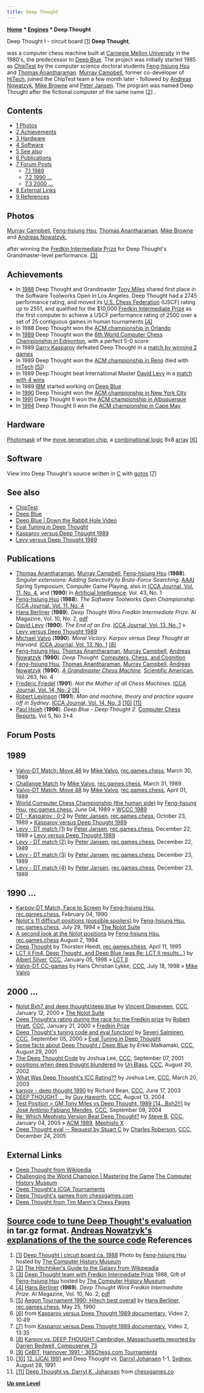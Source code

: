 ```yaml
---
title: Deep Thought
---
```

**[Home](Home "Home") * [Engines](Engines "Engines") * Deep Thought**

[](http://www.computerhistory.org/chess/art-431f4cc1815a3/) Deep Thought I - circuit board <a id="cite-note-1" href="#cite-ref-1">[1]</a>
**Deep Thought**,

was a computer chess machine built at [Carnegie Mellon University](Carnegie_Mellon_University "Carnegie Mellon University") in the 1980's, the predecessor to [Deep Blue](Deep_Blue "Deep Blue"). The project was initially started 1985 as [ChipTest](ChipTest "ChipTest") by the computer science doctoral students [Feng-hsiung Hsu](Feng-hsiung_Hsu "Feng-hsiung Hsu") and [Thomas Anantharaman](Thomas_Anantharaman "Thomas Anantharaman"). [Murray Campbell](Murray_Campbell "Murray Campbell"), former co-developer of [HiTech](HiTech "HiTech"), joined the ChipTest team a few month later - followed by [Andreas Nowatzyk](Andreas_Nowatzyk "Andreas Nowatzyk"), [Mike Browne](Mike_Browne "Mike Browne") and [Peter Jansen](Peter_Jansen "Peter Jansen"). The program was named Deep Thought after the fictional computer of the same name <a id="cite-note-2" href="#cite-ref-2">[2]</a> .

## Contents

- [1 Photos](#photos)
- [2 Achievements](#achievements)
- [3 Hardware](#hardware)
- [4 Software](#software)
- [5 See also](#see-also)
- [6 Publications](#publications)
- [7 Forum Posts](#forum-posts)
  - [7.1 1989](#1989)
  - [7.2 1990 ...](#1990-...)
  - [7.3 2000 ...](#2000-...)
- [8 External Links](#external-links)
- [9 References](#references)

## Photos

[](http://www.computerhistory.org/chess/stl-430b9bbd52f71/)
[Murray Campbell](Murray_Campbell "Murray Campbell"), [Feng-hsiung Hsu](Feng-hsiung_Hsu "Feng-hsiung Hsu"), [Thomas Anantharaman](Thomas_Anantharaman "Thomas Anantharaman"), [Mike Browne](Mike_Browne "Mike Browne") and [Andreas Nowatzyk](Andreas_Nowatzyk "Andreas Nowatzyk"),

after winning the [Fredkin Intermediate Prize](Edward_Fredkin#Prize "Edward Fredkin") for Deep Thought's Grandmaster-level performance. <a id="cite-note-3" href="#cite-ref-3">[3]</a>

## Achievements

- In [1988](Timeline#1988 "Timeline") Deep Thought and Grandmaster [Tony Miles](https://en.wikipedia.org/wiki/Tony_Miles) shared first place in the Software Toolworks Open in Los Angeles. Deep Thought had a 2745 performance rating, and moved its [U.S. Chess Federation](https://en.wikipedia.org/wiki/United_States_Chess_Federation) (USCF) rating up to 2551, and qualified for the $10,000 [Fredkin Intermediate Prize](Edward_Fredkin#Prize "Edward Fredkin") as the first computer to achieve a USCF performance rating of 2500 over a set of 25 contiguous games in human tournaments <a id="cite-note-4" href="#cite-ref-4">[4]</a>
- In 1988 Deep Thought won the [ACM championship in Orlando](ACM_1988 "ACM 1988")
- In [1989](Timeline#1989 "Timeline") Deep Thought won the [6th World Computer Chess Championship in Edmonton](WCCC_1989 "WCCC 1989"), with a perfect 5-0 score
- In 1989 [Garry Kasparov](Garry_Kasparov "Garry Kasparov") defeated Deep Thought in a [match by winning 2 games](Kasparov_versus_Deep_Thought_1989 "Kasparov versus Deep Thought 1989")
- In 1989 Deep Thought won the [ACM championship in Reno](ACM_1989 "ACM 1989") (tied with [HiTech](HiTech "HiTech") <a id="cite-note-5" href="#cite-ref-5">[5]</a>)
- In 1989 Deep Thought beat International Master [David Levy](David_Levy "David Levy") in a [match with 4 wins](Levy_versus_Deep_Thought_1989 "Levy versus Deep Thought 1989")
- In 1989 [IBM](index.php?title=IBM&action=edit&redlink=1 "IBM (page does not exist)") started working on [Deep Blue](Deep_Blue "Deep Blue")
- In [1990](Timeline#1990 "Timeline") Deep Thought won the [ACM championship in New York City](ACM_1990 "ACM 1990")
- In [1991](Timeline#1991 "Timeline") Deep Thought II won the [ACM championship in Albuquerque](ACM_1991 "ACM 1991")
- In [1994](Timeline#1994 "Timeline") Deep Thought II won the [ACM championship in Cape May](ACM_1994 "ACM 1994")

## Hardware

[](Kasparov_versus_Deep_Thought_1989#Video "Kasparov versus Deep Thought 1989#Video")
[Photomask](https://en.wikipedia.org/wiki/Photomask) of the [move generation chip](ChipTest#MoveGeneration "ChipTest"), a [combinational logic](Combinatorial_Logic "Combinatorial Logic") 8x8 [array](Array "Array") <a id="cite-note-6" href="#cite-ref-6">[6]</a>

## Software

[](Kasparov_versus_Deep_Thought_1989#Video "Kasparov versus Deep Thought 1989#Video")
View into Deep Thought's source written in [C](C "C") with [gotos](C#Goto "C") <a id="cite-note-7" href="#cite-ref-7">[7]</a>

## See also

- [ChipTest](ChipTest "ChipTest")
- [Deep Blue](Deep_Blue "Deep Blue")
- [Deep Blue | Down the Rabbit Hole Video](Deep_Blue#DowntheRabbitHole "Deep Blue")
- [Eval Tuning in Deep Thought](Eval_Tuning_in_Deep_Thought "Eval Tuning in Deep Thought")
- [Kasparov versus Deep Thought 1989](Kasparov_versus_Deep_Thought_1989 "Kasparov versus Deep Thought 1989")
- [Levy versus Deep Thought 1989](Levy_versus_Deep_Thought_1989 "Levy versus Deep Thought 1989")

## Publications

- [Thomas Anantharaman](Thomas_Anantharaman "Thomas Anantharaman"), [Murray Campbell](Murray_Campbell "Murray Campbell"), [Feng-hsiung Hsu](Feng-hsiung_Hsu "Feng-hsiung Hsu") (**1988**). *Singular extensions: Adding Selectivity to Brute-Force Searching*. [AAAI](AAAI "AAAI") Spring Symposium, Computer Game Playing, also in [ICCA Journal, Vol. 11, No. 4](ICGA_Journal#11_4 "ICGA Journal"), and (**1990**) in [Artificial Intelligence](https://en.wikipedia.org/wiki/Artificial_Intelligence_%28journal%29), Vol. 43, No. 1
- [Feng-hsiung Hsu](Feng-hsiung_Hsu "Feng-hsiung Hsu") (**1988**). *The Software Toolworks Open Championship*. [ICCA Journal, Vol. 11, No. 4](ICGA_Journal#11_4 "ICGA Journal")
- [Hans Berliner](Hans_Berliner "Hans Berliner") (**1989**). *Deep Thought Wins Fredkin Intermediate Prize*. AI Magazine, Vol. 10, No. 2, [pdf](http://www.aaai.org/ojs/index.php/aimagazine/article/viewFile/753/671)
- [David Levy](David_Levy "David Levy") (**1990**). *The End of an Era*. [ICCA Journal, Vol. 13, No. 1](ICGA_Journal#13_1 "ICGA Journal") » [Levy versus Deep Thought 1989](Levy_versus_Deep_Thought_1989 "Levy versus Deep Thought 1989")
- [Michael Valvo](Michael_Valvo "Michael Valvo") (**1990**). *Moral Victory: Karpov versus Deep Thought at Harvard*. [ICCA Journal, Vol. 13, No. 1](ICGA_Journal#13_1 "ICGA Journal") <a id="cite-note-8" href="#cite-ref-8">[8]</a>
- [Feng-hsiung Hsu](Feng-hsiung_Hsu "Feng-hsiung Hsu"), [Thomas Anantharaman](Thomas_Anantharaman "Thomas Anantharaman"), [Murray Campbell](Murray_Campbell "Murray Campbell"), [Andreas Nowatzyk](Andreas_Nowatzyk "Andreas Nowatzyk") (**1990**). *Deep Thought*. [Computers, Chess, and Cognition](Computers,_Chess,_and_Cognition "Computers, Chess, and Cognition")
- [Feng-hsiung Hsu](Feng-hsiung_Hsu "Feng-hsiung Hsu"), [Thomas Anantharaman](Thomas_Anantharaman "Thomas Anantharaman"), [Murray Campbell](Murray_Campbell "Murray Campbell"), [Andreas Nowatzyk](Andreas_Nowatzyk "Andreas Nowatzyk") (**1990**). *[A Grandmaster Chess Machine](http://www.disi.unige.it/person/DelzannoG/AI2/hsu.html)*. [Scientific American](Scientific_American "Scientific American"), Vol. 263, No. 4
- [Frederic Friedel](Frederic_Friedel "Frederic Friedel") (**1991**). *Not the Mother of all Chess Machines*. [ICCA Journal, Vol. 14, No. 2](ICGA_Journal#14_2 "ICGA Journal") <a id="cite-note-9" href="#cite-ref-9">[9]</a>
- [Robert Levinson](Robert_Levinson "Robert Levinson") (**1991**). *Man and machine, theory and practice square off in Sydney*. [ICCA Journal, Vol. 14, No. 3](ICGA_Journal#14_3 "ICGA Journal") <a id="cite-note-10" href="#cite-ref-10">[10]</a> <a id="cite-note-11" href="#cite-ref-11">[11]</a>
- [Paul Hsieh](Paul_Hsieh "Paul Hsieh") (**1996**). *Deep Blue - Deep Thought 2*. [Computer Chess Reports](Computer_Chess_Reports "Computer Chess Reports"), Vol 5, No 3+4

## Forum Posts

## 1989

- [Valvo-DT Match: Move 46](https://groups.google.com/d/msg/rec.games.chess/vzpOWhHfk8c/ThAS2pQQ_rMJ) by [Mike Valvo](Michael_Valvo "Michael Valvo"), [rec.games.chess](Computer_Chess_Forums "Computer Chess Forums"), March 30, 1989
- [Challange Match](https://groups.google.com/d/msg/rec.games.chess/2Dm3Ps87ALE/6qvBtkRMEuUJ) by [Mike Valvo](Michael_Valvo "Michael Valvo"), [rec.games.chess](Computer_Chess_Forums "Computer Chess Forums"), March 31, 1989
- [Valvo-DT Match: Move 48](https://groups.google.com/d/msg/rec.games.chess/VMKpRaD9dSc/CLgzuim7pUYJ) by [Mike Valvo](Michael_Valvo "Michael Valvo"), [rec.games.chess](Computer_Chess_Forums "Computer Chess Forums"), April 01, 1989
- [World Computer Chess Championship (the human side)](http://groups.google.com/group/rec.games.chess/browse_frm/thread/3d30a29100dc3fd2/afdb2d7f712f1be2) by [Feng-hsiung Hsu](Feng-hsiung_Hsu "Feng-hsiung Hsu"), [rec.games.chess](Computer_Chess_Forums "Computer Chess Forums"), June 04, 1989 » [WCCC 1989](WCCC_1989 "WCCC 1989")
- [DT - Kasparov : 0-2](https://groups.google.com/d/msg/rec.games.chess/6Dm8HdxUFM8/hBlVnQkxqBcJ) by [Peter Jansen](Peter_Jansen "Peter Jansen"), [rec.games.chess](Computer_Chess_Forums "Computer Chess Forums"), October 23, 1989 » [Kasparov versus Deep Thought 1989](Kasparov_versus_Deep_Thought_1989 "Kasparov versus Deep Thought 1989")
- [Levy - DT match (1)](https://groups.google.com/d/msg/rec.games.chess/P-_Glk_Eta0/zQiLzkpRrq0J) by [Peter Jansen](Peter_Jansen "Peter Jansen"), [rec.games.chess](Computer_Chess_Forums "Computer Chess Forums"), December 22, 1989 » [Levy versus Deep Thought 1989](Levy_versus_Deep_Thought_1989 "Levy versus Deep Thought 1989")
- [Levy - DT match (2)](https://groups.google.com/d/msg/rec.games.chess/9rI-3sgNfXc/eXmmXvTOjOIJ) by [Peter Jansen](Peter_Jansen "Peter Jansen"), [rec.games.chess](Computer_Chess_Forums "Computer Chess Forums"), December 22, 1989
- [Levy - DT match (3)](https://groups.google.com/d/msg/rec.games.chess/9wMJRB2iHLw/56JB8LPXFRUJ) by [Peter Jansen](Peter_Jansen "Peter Jansen"), [rec.games.chess](Computer_Chess_Forums "Computer Chess Forums"), December 23, 1989
- [Levy - DT match (4)](https://groups.google.com/d/msg/rec.games.chess/ZOBAvN0-29c/HMQiuEePe7MJ) by [Peter Jansen](Peter_Jansen "Peter Jansen"), [rec.games.chess](Computer_Chess_Forums "Computer Chess Forums"), December 23, 1989

## 1990 ...

- [Karpov-DT Match, Face to Screen](http://groups.google.com/group/rec.games.chess/browse_frm/thread/763e61b8dd3cb7d9/723ff23220e73f73) by [Feng-hsiung Hsu](Feng-hsiung_Hsu "Feng-hsiung Hsu"), [rec.games.chess](Computer_Chess_Forums "Computer Chess Forums"), February 04, 1990
- [Nolot's 11 difficult positions (possible spoilers)](http://groups.google.com/group/rec.games.chess/browse_frm/thread/cca5343249f882f4#) by [Feng-hsiung Hsu](Feng-hsiung_Hsu "Feng-hsiung Hsu"), [rec.games.chess](Computer_Chess_Forums "Computer Chess Forums"), July 29, 1994 » [The Nolot Suite](The_Nolot_Suite "The Nolot Suite")
- [A second look at the Nolot positions](http://groups.google.com/group/rec.games.chess/browse_frm/thread/eecc575a7e25fdd3#) by [Feng-hsiung Hsu](Feng-hsiung_Hsu "Feng-hsiung Hsu"), [rec.games.chess](Computer_Chess_Forums "Computer Chess Forums") August 2, 1994
- [Deep Thought](http://groups.google.com/group/rec.games.chess/browse_frm/thread/195d7f43cbe85c98) by Thorsten Heedt, [rec.games.chess](Computer_Chess_Forums "Computer Chess Forums"), April 11, 1995
- [LCT II Fin4, Deep Thought, and Deep Blue (was Re: LCT II results...)](https://www.stmintz.com/ccc/index.php?id=13703) by [Albert Silver](Albert_Silver "Albert Silver"), [CCC](CCC "CCC"), January 05, 1998 » [LCT II](LCT_II "LCT II")
- [Valvo-DT CC-games](https://www.stmintz.com/ccc/index.php?id=22438) by Hans Christian Lykke, [CCC](CCC "CCC"), July 18, 1998 » [Mike Valvo](Michael_Valvo "Michael Valvo")

## 2000 ...

- [Nolot Bxh7 and deep thought/deep blue](https://www.stmintz.com/ccc/index.php?id=88032) by [Vincent Diepeveen](Vincent_Diepeveen "Vincent Diepeveen"), [CCC](CCC "CCC"), January 12, 2000 » [The Nolot Suite](The_Nolot_Suite "The Nolot Suite")
- [Deep Thought's rating during the race for the Fredkin prize](https://www.stmintz.com/ccc/index.php?id=90621) by [Robert Hyatt](Robert_Hyatt "Robert Hyatt"), [CCC](CCC "CCC"), January 21, 2000 » [Fredkin Prize](Edward_Fredkin#Prize "Edward Fredkin")
- [Deep Thought's tuning code and eval function!](https://www.stmintz.com/ccc/index.php?id=128297) by [Severi Salminen](Severi_Salminen "Severi Salminen"), [CCC](CCC "CCC"), September 05, 2000 » [Eval Tuning in Deep Thought](Eval_Tuning_in_Deep_Thought "Eval Tuning in Deep Thought")
- [Some facts about Deep Thought / Deep Blue](https://www.stmintz.com/ccc/index.php?id=186072) by Erkki Malkamaki, [CCC](CCC "CCC"), August 29, 2001
- [The Deep Thought Code](https://www.stmintz.com/ccc/index.php?id=187632) by Joshua Lee, [CCC](CCC "CCC"), September 07, 2001
- [positions when deep thought blundered](https://www.stmintz.com/ccc/index.php?id=246431) by [Uri Blass](Uri_Blass "Uri Blass"), [CCC](CCC "CCC"), August 20, 2002
- [What Was Deep Thought's ICC Rating??](https://www.stmintz.com/ccc/index.php?id=290079) by Joshua Lee, [CCC](CCC "CCC"), March 20, 2003
- [karpov - deep thought 1990](https://www.stmintz.com/ccc/index.php?id=301292) by Richard Bean, [CCC](CCC "CCC"), June 17, 2003
- [DEEP THOUGHT ...](https://www.stmintz.com/ccc/index.php?id=382289) by [Guy Haworth](Guy_Haworth "Guy Haworth"), [CCC](CCC "CCC"), August 13, 2004
- [Test Position = GM Tony Miles vs Deep Thought, 1989 \[14...Bxh2!!\]](https://www.stmintz.com/ccc/index.php?id=386936) by [José Antônio Fabiano Mendes](Jos%C3%A9_Ant%C3%B4nio_Fabiano_Mendes "José Antônio Fabiano Mendes"), [CCC](CCC "CCC"), September 09, 2004
- [Re: Which Mephisto Version Beat Deep Thought?](https://www.stmintz.com/ccc/index.php?id=404162) by [Steve B](Steve_Blincoe "Steve Blincoe"), [CCC](CCC "CCC"), January 04, 2005 » [ACM 1989](ACM_1989 "ACM 1989"), [Mephisto X](Mephisto "Mephisto")
- [Deep Thought eval -- Request by Stuart C](https://www.stmintz.com/ccc/index.php?id=473134) by [Charles Roberson](Charles_Roberson "Charles Roberson"), [CCC](CCC "CCC"), December 24, 2005

## External Links

- [Deep Thought from Wikipedia](https://en.wikipedia.org/wiki/Deep_Thought_%28chess_computer%29)
- [Challenging the World Champion | Mastering the Game](http://www.computerhistory.org/chess/challenging-the-world-champion/) [The Computer History Museum](The_Computer_History_Museum "The Computer History Museum")
- [Deep Thought's ICGA Tournaments](https://www.game-ai-forum.org/icga-tournaments/program.php?id=349)
- [Deep Thought's games from chessgames.com](http://www.chessgames.com/player/deep_thought.html)
- [Deep Thought from Tim Mann's Chess Pages](http://www.tim-mann.org/deepthought.html)

## [Source code to tune Deep Thought's evaluation](http://www.tim-mann.org/DT_eval_tune.tar.gz) in tar.gz format. [Andreas Nowatzyk's explanations of the the source code](http://www.tim-mann.org/DT_eval_tune.txt) References

1. <a id="cite-ref-1" href="#cite-note-1">[1]</a> [Deep Thought I circuit board ca. 1988](http://www.computerhistory.org/chess/art-431f4cc1815a3/) Photo by [Feng-hsiung Hsu](Feng-hsiung_Hsu "Feng-hsiung Hsu") hosted by [The Computer History Museum](The_Computer_History_Museum "The Computer History Museum")
1. <a id="cite-ref-2" href="#cite-note-2">[2]</a> [The Hitchhiker's Guide to the Galaxy from Wikipeadia](https://en.wikipedia.org/wiki/The_Hitchhiker%27s_Guide_to_the_Galaxy)
1. <a id="cite-ref-3" href="#cite-note-3">[3]</a> [Deep Thought team with Fredkin Intermediate Prize](http://www.computerhistory.org/chess/stl-430b9bbd52f71/) 1988, Gift of [Feng-hsiung Hsu](Feng-hsiung_Hsu "Feng-hsiung Hsu") hosted by [The Computer History Museum](The_Computer_History_Museum "The Computer History Museum")
1. <a id="cite-ref-4" href="#cite-note-4">[4]</a> [Hans Berliner](Hans_Berliner "Hans Berliner") (**1989**). *Deep Thought Wins Fredkin Intermediate Prize*. AI Magazine, Vol. 10, No. 2, [pdf](http://www.aaai.org/ojs/index.php/aimagazine/article/viewFile/753/671)
1. <a id="cite-ref-5" href="#cite-note-5">[5]</a> [Aegon Tournament 1990; Hitech best overall](http://groups.google.com/group/rec.games.chess/browse_frm/thread/457406aed770f6be) by [Hans Berliner](Hans_Berliner "Hans Berliner"), [rec.games.chess](Computer_Chess_Forums "Computer Chess Forums"), May 25, 1990
1. <a id="cite-ref-6" href="#cite-note-6">[6]</a> from [Kasparov versus Deep Thought 1989 documentary](Kasparov_versus_Deep_Thought_1989#Video "Kasparov versus Deep Thought 1989"), Video 2, 10:49
1. <a id="cite-ref-7" href="#cite-note-7">[7]</a> from [Kasparov versus Deep Thought 1989 documentary](Kasparov_versus_Deep_Thought_1989#Video "Kasparov versus Deep Thought 1989"), Video 2, 13:35
1. <a id="cite-ref-8" href="#cite-note-8">[8]</a> [Karpov vs. DEEP THOUGHT Cambridge, Massachusetts reported by Darren Bedwell, Compuserve 73](http://www.skepticfiles.org/cowtext/comput~1/karpovpr.htm)
1. <a id="cite-ref-9" href="#cite-note-9">[9]</a> [CeBIT](https://en.wikipedia.org/wiki/CeBIT), [Hannover 1991 - 365Chess.com Tournaments](http://www.365chess.com/tournaments/Hannover_1991/18664)
1. <a id="cite-ref-10" href="#cite-note-10">[10]</a> [12. IJCAI 1991](Conferences#IJCAI1991 "Conferences") and Deep Thought vs. [Darryl Johansen](https://en.wikipedia.org/wiki/Darryl_Johansen) 1-1, [Sydney](https://en.wikipedia.org/wiki/Sydney), August 28, 1991
1. <a id="cite-ref-11" href="#cite-note-11">[11]</a> [Deep Thought vs. Darryl K. Johansen](http://www.chessgames.com/perl/chess.pl?pid=13728&pid2=47022) from [chessgames.co](http://www.chessgames.com/index.html)

**[Up one Level](Engines "Engines")**

